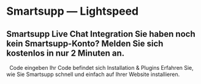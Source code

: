 # Smartsupp — Lightspeed
## Smartsupp Live Chat Integration Sie haben noch kein Smartsupp-Konto? Melden Sie sich kostenlos in nur 2 Minuten an.
  Code eingeben Ihr Code befindet sich 
Installation & Plugins 
Erfahren Sie, wie Sie Smartsupp schnell und einfach auf Ihrer Website installieren.

